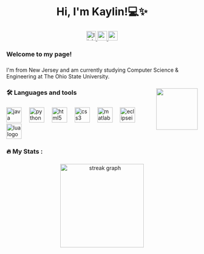 <h1 align="center">Hi, I'm Kaylin!💻✨</h1>

###

<div align="center">
  <a href="www.linkedin.com/in/kaylin-kerrick-654739352" target="_blank">
    <img src="https://img.shields.io/static/v1?message=LinkedIn&logo=linkedin&label=&color=0077B5&logoColor=white&labelColor=&style=for-the-badge" height="25" alt="linkedin logo"  />
  </a>
  <a href="kaylinmkerrick@gmail.com" target="_blank">
    <img src="https://img.shields.io/static/v1?message=Gmail&logo=gmail&label=&color=D14836&logoColor=white&labelColor=&style=for-the-badge" height="25" alt="gmail logo"  />
  </a>
  <a href="https://drive.google.com/file/d/1-bHd_TPIko6r84TGRa5evEzgkFthQ12h/view?usp=sharing" target="_blank">
    <img src="https://img.shields.io/static/v1?message=Resume&logo=codesandbox&label=&color=04040&logoColor=&labelColor=&style=for-the-badge" height="25" alt="codesandbox logo"  />
  </a>
</div>

###

<h3 align="left">Welcome to my page!</h3>

###

<p align="left">I'm from New Jersey and am currently studying Computer Science & Engineering at The Ohio State University.</p>

###

<img align="right" height="109" src="https://tylerlofthouse.com/assets/programming_cat-30b69356.gif"  />

###

<h3 align="left">🛠 Languages and tools</h3>

###

<div align="left">
  <img src="https://skillicons.dev/icons?i=java" height="40" alt="java logo"  />
  <img width="12" />
  <img src="https://skillicons.dev/icons?i=py" height="40" alt="python logo"  />
  <img width="12" />
  <img src="https://skillicons.dev/icons?i=html" height="40" alt="html5 logo"  />
  <img width="12" />
  <img src="https://skillicons.dev/icons?i=css" height="40" alt="css3 logo"  />
  <img width="12" />
  <img src="https://skillicons.dev/icons?i=matlab" height="40" alt="matlab logo"  />
  <img width="12" />
  <img src="https://skillicons.dev/icons?i=eclipse" height="40" alt="eclipseide logo"  />
  <img width="12" />
  <img src="https://skillicons.dev/icons?i=lua" height="40" alt="lua logo"  />
</div>

###

<h3 align="left">🔥   My Stats :</h3>

###

<div align="center">
  <img src="https://streak-stats.demolab.com?user=KaylinKerrick&locale=en&mode=daily&theme=dark&hide_border=false&border_radius=5&order=3" height="220" alt="streak graph"  />
</div>

###
